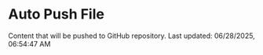 # Auto Push File

Content that will be pushed to GitHub repository.
Last updated: 06/28/2025, 06:54:47 AM